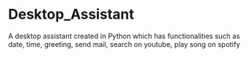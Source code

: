 # Desktop_Assistant

A desktop assistant created in Python which has functionalities such as date, time, greeting, send mail, search on youtube, play song on spotify
